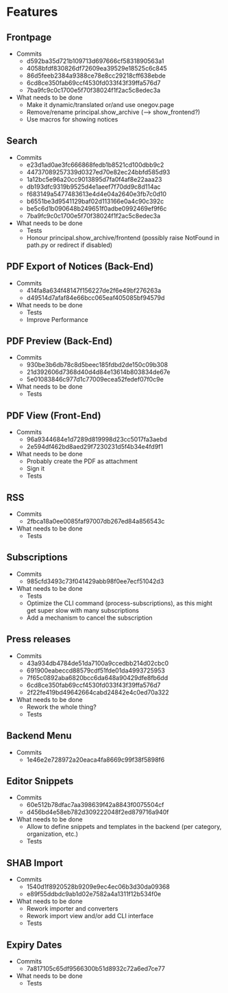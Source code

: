 # Features

## Frontpage

- Commits
  - d592ba35d721b109713d697666cf5831890563a1
  - 4058bfdf830826df72609ea39529e18525c6c845
  - 86d5feeb2384a9388ce78e8cc29218cff638ebde
  - 6cd8ce350fab69ccf4530fd033f43f39ffa576d7
  - 7ba9fc9c0c1700e5f70f38024f1f2ac5c8edec3a
- What needs to be done
  - Make it dynamic/translated or/and use onegov.page
  - Remove/rename principal.show_archive (--> show_frontend?)
  - Use macros for showing notices

## Search

- Commits
  - e23d1ad0ae3fc666868fedb1b8521cd100dbb9c2
  - 44737089257339d0327ed70e82ec24bbfd585d93
  - 1a12bc5e96a20cc9013895d7fa0f4af8e22aaa23
  - db193dfc9319b9525d4e1aeef7f70dd9c8d114ac
  - f683149a5477483613e4d4e04a2640e3fb7c0d10
  - b6551be3d9541129baf02d113166e0a4c90c392c
  - be5c6d1b090648b249651f0adbe0992469ef9f6c
  - 7ba9fc9c0c1700e5f70f38024f1f2ac5c8edec3a
- What needs to be done
  - Tests
  - Honour principal.show_archive/frontend (possibly raise NotFound in path.py or redirect if disabled)

## PDF Export of Notices (Back-End)

- Commits
  - 414fa8a634f48147f156227de2f6e49bf276263a
  - d49514d7afaf84e66bcc065eaf405085bf94579d
- What needs to be done
  - Tests
  - Improve Performance

## PDF Preview (Back-End)

- Commits
  - 930be3b6db78c8d5beec185fdbd2de150c09b308
  - 21d392606d7368d40d4d84e13614b803834de67e
  - 5e01083846c977d1c77009ecea52fedef07f0c9e
- What needs to be done
  - Tests

## PDF View (Front-End)

- Commits
  - 96a9344684e1d7289d819998d23cc5017fa3aebd
  - 2e594df462bd8aed29f7230231d5f4b34e4fd9f1
- What needs to be done
  - Probably create the PDF as attachment
  - Sign it
  - Tests

## RSS

- Commits
  - 2fbca18a0ee0085faf97007db267ed84a856543c
- What needs to be done
  - Tests

## Subscriptions

- Commits
  - 985cfd3493c73f041429abb98f0ee7ecf51042d3
- What needs to be done
  - Tests
  - Optimize the CLI command (process-subscriptions), as this might get super slow with many subscriptions
  - Add a mechanism to cancel the subscription

## Press releases

- Commits
  - 43a934db4784de51da7100a9ccedbb214d02cbc0
  - 691900eabeccd88579cdf51fde01da4993725953
  - 7f65c0892aba6820bcc6da648a90429dfe8fb6dd
  - 6cd8ce350fab69ccf4530fd033f43f39ffa576d7
  - 2f22fe419bd49642664cabd24842e4c0ed70a322
- What needs to be done
  - Rework the whole thing?
  - Tests

## Backend Menu

- Commits
  - 1e46e2e728972a20eaca4fa8669c99f38f5898f6


## Editor Snippets

- Commits
  - 60e512b78dfac7aa398639f42a8843f0075504cf
  - d456bd4e58eb782d309222048f2ed879716a940f
- What needs to be done
  - Allow to define snippets and templates in the backend (per category, organization, etc.)
  - Tests


## SHAB Import

- Commits
    - 1540d1f8920528b9209e9ec4ec06b3d30da09368
    - e89f55ddbdc9ab1d02e7582a4a1311f12b534f0e
- What needs to be done
    - Rework importer and converters
    - Rework import view and/or add CLI interface
    - Tests

## Expiry Dates

- Commits
    - 7a817105c65df9566300b51d8932c72a6ed7ce77
- What needs to be done
    - Tests
